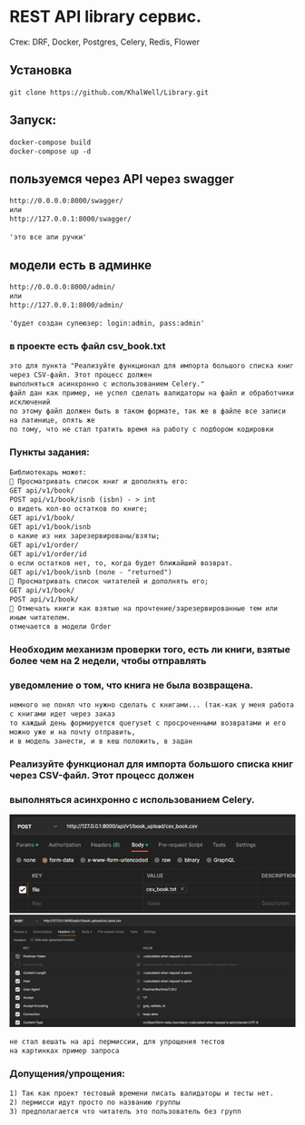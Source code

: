 # REST API library сервис.

Стек: DRF, Docker, Postgres, Celery, Redis, Flower

## Установка
```
git clone https://github.com/KhalWell/Library.git
```
## Запуск:
```
docker-compose build
docker-compose up -d
```


## пользуемся через API через swagger

```
http://0.0.0.0:8000/swagger/
или
http://127.0.0.1:8000/swagger/

'это все апи ручки'
```
## модели есть в админке

```
http://0.0.0.0:8000/admin/
или
http://127.0.0.1:8000/admin/

'будет создан супеюзер: login:admin, pass:admin'
```
### в проекте есть файл csv_book.txt

```
это для пункта "Реализуйте функционал для импорта большого списка книг через CSV-файл. Этот процесс должен
выполняться асинхронно с использованием Celery."
файл дан как пример, не успел сделать валидаторы на файл и обработчики исключений
по этому файл должен быть в таком формате, так же в файле все записи на латинице, опять же
по тому, что не стал тратить время на работу с подбором кодировки
```

### Пункты задания:

```
Библиотекарь может:
 Просматривать список книг и дополнять его:
GET api/v1/book/
POST api/v1/book/isnb (isbn) - > int
o видеть кол-во остатков по книге;
GET api/v1/book/
GET api/v1/book/isnb
o какие из них зарезервированы/взяты;
GET api/v1/order/
GET api/v1/order/id
o если остатков нет, то, когда будет ближайший возврат.
GET api/v1/book/isnb (поле - "returned")
 Просматривать список читателей и дополнять его;
GET api/v1/book/
POST api/v1/book/
 Отмечать книги как взятые на прочтение/зарезервированные тем или иным читателем.
отмечается в модели Order
```

### Необходим механизм проверки того, есть ли книги, взятые более чем на 2 недели, чтобы отправлять
### уведомление о том, что книга не была возвращена.
```
немного не понял что нужно сделать с книгами... (так-как у меня работа с книгами идет через заказ
то каждый день формируется queryset c просроченными возвратами и его можно уже и на почту отправить,
и в модель занести, и в кеш положить, в задан
```

### Реализуйте функционал для импорта большого списка книг через CSV-файл. Этот процесс должен
### выполняться асинхронно с использованием Celery.
![img_1.png](readme_img/postman_send.png)
![img.png](readme_img/postman_headers.png)
```
не стал вешать на api пермиссии, для упрощения тестов
на картинках пример запроса
```

### Допущения/упрощения:
```
1) Так как проект тестовый времени писать валидаторы и тесты нет.
2) пермисси идут просто по названию группы
3) предполагается что читатель это пользователь без групп
```



